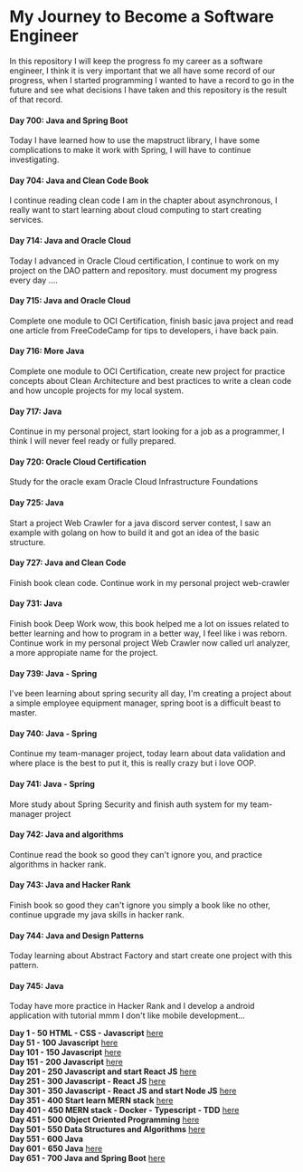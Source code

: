 # My Journey to Become a Software Engineer

In this repository I will keep the progress fo my career as a software engineer, I think
it is very important that we all have some record of our progress, when I started
programming I wanted to have a record to go in the future and see what decisions I have
taken and this repository is the result of that record.

#### Day 700: Java and Spring Boot

Today I have learned how to use the mapstruct library, I have some complications to make
it work with Spring, I will have to continue investigating.

#### Day 704: Java and Clean Code Book

I continue reading clean code I am in the chapter about asynchronous, I really want to
start learning about cloud computing to start creating services.

#### Day 714: Java and Oracle Cloud

Today I advanced in Oracle Cloud certification, I continue to work on my project on the
DAO pattern and repository. must document my progress every day ....

#### Day 715: Java and Oracle Cloud

Complete one module to OCI Certification, finish basic java project and read one article
from FreeCodeCamp for tips to developers, i have back pain.

#### Day 716: More Java

Complete one module to OCI Certification, create new project for practice concepts about
Clean Architecture and best practices to write a clean code and how uncople projects for
my local system.

#### Day 717: Java

Continue in my personal project, start looking for a job as a programmer, I think I will
never feel ready or fully prepared.

#### Day 720: Oracle Cloud Certification

Study for the oracle exam Oracle Cloud Infrastructure Foundations

#### Day 725: Java

Start a project Web Crawler for a java discord server contest, I saw an example with
golang on how to build it and got an idea of the basic structure.

#### Day 727: Java and Clean Code

Finish book clean code. Continue work in my personal project web-crawler

#### Day 731: Java

Finish book Deep Work wow, this book helped me a lot on issues related to better learning
and how to program in a better way, I feel like i was reborn. Continue work in my personal
project Web Crawler now called url analyzer, a more appropiate name for the project.

#### Day 739: Java - Spring

I've been learning about spring security all day, I'm creating a project about a simple
employee equipment manager, spring boot is a difficult beast to master.

#### Day 740: Java - Spring

Continue my team-manager project, today learn about data validation and where place is the
best to put it, this is really crazy but i love OOP.

#### Day 741: Java - Spring

More study about Spring Security and finish auth system for my team-manager project

#### Day 742: Java and algorithms

Continue read the book so good they can't ignore you, and practice algorithms in hacker
rank.

#### Day 743: Java and Hacker Rank

Finish book so good they can't ignore you simply a book like no other, continue upgrade my
java skills in hacker rank.

#### Day 744: Java and Design Patterns

Today learning about Abstract Factory and start create one project with this pattern.

#### Day 745: Java

Today have more practice in Hacker Rank and I develop a android application with tutorial
mmm I don't like mobile development...

**Day 1 - 50 HTML - CSS - Javascript**  [here](./day0-50.md)</br>
**Day 51 - 100 Javascript** [here](./day51-100.md)</br>
**Day 101 - 150 Javascript** [here](./day101-150.md)</br>
**Day 151 - 200 Javascript** [here](./day151-200.md)</br>
**Day 201 - 250 Javascript and start React JS** [here](day201-250.md)</br>
**Day 251 - 300 Javascript - React JS** [here](day251-300.md)</br>
**Day 301 - 350 Javascript - React JS and start Node JS** [here](day301-350.md)</br>
**Day 351 - 400 Start learn MERN stack** [here](day351-400.md)</br>
**Day 401 - 450 MERN stack - Docker - Typescript - TDD** [here](day401-450.md)</br>
**Day 451 - 500 Object Oriented Programming** [here](day451-500.md)</br>
**Day 501 - 550 Data Structures and Algorithms** [here](day501-550.md)</br>
**Day 551 - 600 Java**</br>
**Day 601 - 650 Java** [here](day601-650.md)</br>
**Day 651 - 700 Java and Spring Boot** [here](days651-700.md)</br>

